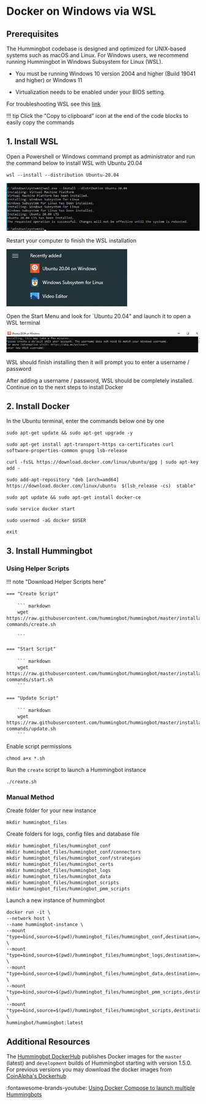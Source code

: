 # Docker on Windows via WSL

## Prerequisites

The Hummingbot codebase is designed and optimized for UNIX-based systems such as macOS and Linux. For Windows users, we recommend running Hummingbot in Windows Subsystem for Linux (WSL).

- You must be running Windows 10 version 2004 and higher (Build 19041 and higher) or Windows 11

- Virtualization needs to be enabled under your BIOS setting.

For troubleshooting WSL see this [link](https://learn.microsoft.com/en-us/windows/wsl/troubleshooting#installation-issues)

!!! tip
    Click the "Copy to clipboard" icon at the end of the code blocks to easily copy the commands

## 1. Install WSL

Open a Powershell or Windows command prompt as administrator and run the command below to install WSL with Ubuntu 20.04

```
wsl --install --distribution Ubuntu-20.04
```

![WSL Install](../assets/wsl-install.jpg)

Restart your computer to finish the WSL installation

![Ubuntu](../assets/ubuntu.jpg)

Open the Start Menu and look for `Ubuntu 20.04" and launch it to open a WSL terminal

![Username prompt](../assets/wsl-username.jpg)

WSL should finish installing then it will prompt you to enter a username / password

After adding a username / password, WSL should be completely installed. Continue on to the next steps to install Docker

## 2. Install Docker

In the Ubuntu terminal, enter the commands below one by one

```
sudo apt-get update && sudo apt-get upgrade -y
```

```
sudo apt-get install apt-transport-https ca-certificates curl software-properties-common gnupg lsb-release
```

```
curl -fsSL https://download.docker.com/linux/ubuntu/gpg | sudo apt-key add -
```

```
sudo add-apt-repository "deb [arch=amd64] https://download.docker.com/linux/ubuntu  $(lsb_release -cs)  stable"
```

```
sudo apt update && sudo apt-get install docker-ce
```

```
sudo service docker start 
```

```
sudo usermod -aG docker $USER
```

```
exit
```

## 3. Install Hummingbot

### Using Helper Scripts

!!! note "Download Helper Scripts here"

    === "Create Script"

        ``` markdown
        wget https://raw.githubusercontent.com/hummingbot/hummingbot/master/installation/docker-commands/create.sh
                
        ```

    === "Start Script"

        ``` markdown
        wget https://raw.githubusercontent.com/hummingbot/hummingbot/master/installation/docker-commands/start.sh
        ```

    === "Update Script"

        ``` markdown
        wget https://raw.githubusercontent.com/hummingbot/hummingbot/master/installation/docker-commands/update.sh
        ```

Enable script permissions

```
chmod a+x *.sh
```

Run the `create` script to launch a Hummingbot instance

```
./create.sh
```

### Manual Method

Create folder for your new instance

```
mkdir hummingbot_files
```

Create folders for logs, config files and database file

```
mkdir hummingbot_files/hummingbot_conf
mkdir hummingbot_files/hummingbot_conf/connectors
mkdir hummingbot_files/hummingbot_conf/strategies
mkdir hummingbot_files/hummingbot_certs
mkdir hummingbot_files/hummingbot_logs
mkdir hummingbot_files/hummingbot_data
mkdir hummingbot_files/hummingbot_scripts
mkdir hummingbot_files/hummingbot_pmm_scripts
```

Launch a new instance of hummingbot

```
docker run -it \
--network host \
--name hummingbot-instance \
--mount "type=bind,source=$(pwd)/hummingbot_files/hummingbot_conf,destination=/conf/" \
--mount "type=bind,source=$(pwd)/hummingbot_files/hummingbot_logs,destination=/logs/" \
--mount "type=bind,source=$(pwd)/hummingbot_files/hummingbot_data,destination=/data/" \
--mount "type=bind,source=$(pwd)/hummingbot_files/hummingbot_pmm_scripts,destination=/pmm_scripts/" \
--mount "type=bind,source=$(pwd)/hummingbot_files/hummingbot_scripts,destination=/scripts/" \
hummingbot/hummingbot:latest
```

## Additional Resources

The [Hummingbot DockerHub](https://hub.docker.com/r/hummingbot/hummingbot) publishes Docker images for the `master` (latest) and `development` builds of Hummingbot starting with version 1.5.0. For previous versions you may download the docker images from [CoinAlpha's Dockerhub](https://hub.docker.com/r/coinalpha/hummingbot)

:fontawesome-brands-youtube: [Using Docker Compose to launch multiple Hummingbots](https://www.youtube.com/watch?v=LU-4Ui-KCtY)
